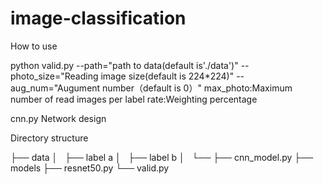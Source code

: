# image-classification

How to use

python valid.py --path="path to data(default is'./data')" --photo_size="Reading image size(default is 224*224)" --aug_num="Augument number（default is 0）"
max_photo:Maximum number of read images per label
rate:Weighting percentage


cnn.py
Network design


Directory structure

├── data
│   ├── label a
│   ├── label b
│   └── 
├── cnn_model.py
├── models
├── resnet50.py
└── valid.py